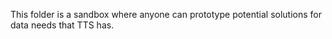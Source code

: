 This folder is a sandbox where anyone can prototype potential solutions for data needs that TTS has.  
